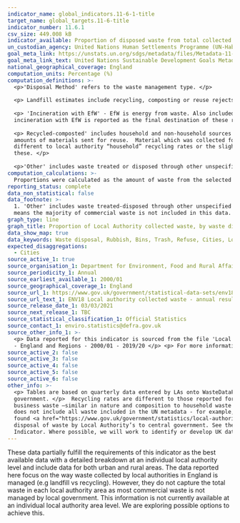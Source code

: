 ```yaml
---
indicator_name: global_indicators.11-6-1-title
target_name: global_targets.11-6-title
indicator_number: 11.6.1
csv_size: 449.008 kB
indicator_available: Proportion of disposed waste from total collected waste, by disposal method, region and waste collection authority
un_custodian_agency: United Nations Human Settlements Programme (UN-Habitat), United Nations Statistics Division (UNSD)
goal_meta_link: https://unstats.un.org/sdgs/metadata/files/Metadata-11-06-01.pdf
goal_meta_link_text: United Nations Sustainable Development Goals Metadata
national_geographical_coverage: England
computation_units: Percentage (%)
computation_definitions: >-
  <p>'Disposal Method' refers to the waste management type. </p>
  
  <p> Landfill estimates include recycling, composting or reuse rejects. </p>
  
  <p> 'Incineration with EfW' - EfW is energy from waste. Also included are amounts rejected for recycling, composting or reuse where
  incineration with EfW is reported as the final destination of these rejects. </p>
  
  <p> Recycled-composted' includes household and non-household sources sent for recycling or for centralised composting; home composting estimates are not included in this total.  It also includes small
  amounts of materials sent for reuse.  Material which was collected for recycling but actually rejected at collection, by the MRF or at the gate of a recycling reprocessor is excluded. The percentage of waste recycled shown above relate to all Local Authority collected waste and so are
  different to local authority “household” recycling rates or the slightly narrower “waste from household” definitions.  The [Annual Results tables](https://www.gov.uk/government/statistics/local-authority-collected-waste-management-annual-results) provide further statistics and detail on
  these. </p>
  
  <p>'Other' includes waste treated or disposed through other unspecified treatment processes as well as process and moisture loss. </p>
computation_calculations: >-
  Proportions were calculated as the amount of waste from the selected waste disposal method in each local authority or region divided by the total amount of waste collected in that local authority or region. The percentage was then calculated by multiplying the proportion by 100.
reporting_status: complete
data_non_statistical: false
data_footnote: >-
  1. 'Other' includes waste treated-disposed through other unspecified treatment processes as well as process and moisture loss. Process and moisture loss may lead to negative values being reported. 2.  Data reported relates only to Local Authority (LA) collected and managed waste, this
  means the majority of commercial waste is not included in this data. 3. EfW  = Energy from waste
graph_type: line
graph_title: Proportion of Local Authority collected waste, by waste disposal method
data_show_map: true
data_keywords: Waste disposal, Rubbish, Bins, Trash, Refuse, Cities, Local Authorities, Local Authority, map
expected_disaggregations:
  - Cities
source_active_1: true
source_organisation_1: Department for Environment, Food and Rural Affairs
source_periodicity_1: Annual
source_earliest_available_1: 2000/01
source_geographical_coverage_1: England
source_url_1: https://www.gov.uk/government/statistical-data-sets/env18-local-authority-collected-waste-annual-results-tables
source_url_text_1: ENV18 Local authority collected waste - annual results tables 
source_release_date_1: 03/03/2021
source_next_release_1: TBC
source_statistical_classification_1: Official Statistics
source_contact_1: enviro.statistics@defra.gov.uk
source_other_info_1: >-
  <p> Data reported for this indicator is sourced from the file 'Local Authority collected waste generation from April 2000 to March 2020...', Table 2 - Management of Local Authority collected waste - England - 2014/15 - 2019/20 and Table 2a - Management of Local Authority collected waste
  - England and Regions - 2000/01 - 2019/20 </p> <p> For more information, refer to the <a href="https://www.gov.uk/government/statistics/local-authority-collected-waste-management-annual-results">Methodology document </a>
source_active_2: false
source_active_3: false
source_active_4: false
source_active_5: false
source_active_6: false
other_info: >-
  <p> Tables are based on quarterly data entered by LAs onto WasteDataFlow.  This data is published annually on a financial year basis( April to March). WasteDataFlow is a web-based system for quarterly reporting on Local Authority collected waste data by local authorities to central
  government. </p>  Recycling rates are different to those reported for indicator 12.5.1 because these data relate to all local authority waste for treatment, from both household and that not from households. Local Authority Collected Waste is mostly household waste but includes some
  business waste –similar in nature and composition to household waste where collected by the local authority. Other non household waste such as that from from municipal parks etc and some non-municipal fractions such as construction and demolition waste may also be collected.  This data
  does not include all waste included in the UN metadata - for example, waste from agricultural and industrial premises, schools and hospitals, and construction sites. Sewage sludge, and faecal sludge are also not included in these data. The methodology document for the data source can be
  found <a href="https://www.gov.uk/government/statistics/local-authority-collected-waste-management-annual-results">here.</a> Tables are based on quarterly data entered by local authorities onto WasteDataFlow. WasteDataFlow is a web-based system for the reporting of collection and
  disposal of waste by Local Authority’s to central government. See the WasteDataFlow website home page <a href="https://www.wastedataflow.org/home.aspx">here.</a> This data is published annually on a financial year basis. This indicator is being used as an approximation of the UN SDG
  Indicator. Where possible, we will work to identify or develop UK data to meet the global indicator specification. This indicator has been identified in collaboration with topic experts.
---
```

These data partially fulfill the requirements of this indicator as the best available data with a detailed breakdown at an individual local authority level and include data for both urban and rural areas. The data reported here focus on the way waste collected by local authorities in England is managed (e.g landfill vs recycling). However, they do not capture the total waste in each local authority area as most commercial waste is not managed by local government. This information is not currently available at an individual local authority area level. We are exploring possible options to achieve this. 